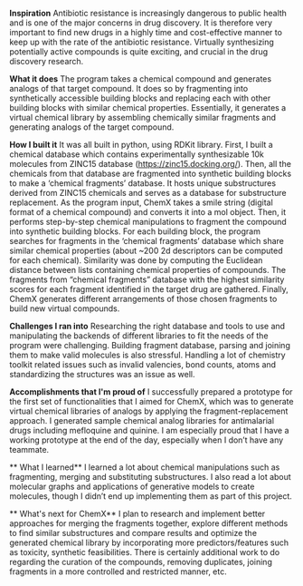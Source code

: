 ﻿**Inspiration**
Antibiotic resistance is increasingly dangerous to public health and is one of the major concerns in drug discovery. It is therefore very important to find new drugs in a highly time and cost-effective manner to keep up with the rate of the antibiotic resistance. Virtually synthesizing potentially active compounds is quite exciting, and crucial in the drug discovery research. 

**What it does**
The program takes a chemical compound and generates analogs of that target compound. It does so by fragmenting into synthetically accessible building blocks and replacing each with other building blocks with similar chemical properties. Essentially, it generates a virtual chemical library by assembling chemically similar fragments and generating analogs of the target compound.

**How I built it**
It was all built in python, using RDKit library.
First, I built a chemical database which contains experimentally synthesizable 10k molecules from ZINC15 database (https://zinc15.docking.org/). Then, all the chemicals from that database are fragmented into synthetic building blocks to make a ‘chemical fragments’ database. It hosts unique substructures derived from ZINC15 chemicals and serves as a database for substructure replacement.
As the program input, ChemX takes a smile string (digital format of a chemical compound) and converts it into a mol object. Then, it performs step-by-step chemical manipulations to fragment the compound into synthetic building blocks. For each building block, the program searches for fragments in the ‘chemical fragments’ database which share similar chemical properties (about ~200 2d descriptors can be computed for each chemical). Similarity was done by computing the Euclidean distance between lists containing chemical properties of compounds. The fragments from “chemical fragments” database with the highest similarity scores for each fragment identified in the target drug are gathered. Finally, ChemX generates different arrangements of those chosen fragments to build new virtual compounds.

**Challenges I ran into**
Researching the right database and tools to use and manipulating the backends of different libraries to fit the needs of the program were challenging. Building fragment database, parsing and joining them to make valid molecules is also stressful. Handling a lot of chemistry toolkit related issues such as invalid valencies, bond counts, atoms and standardizing the structures was an issue as well.

**Accomplishments that I'm proud of**
I successfully prepared a prototype for the first set of functionalities that I aimed for ChemX, which was to generate virtual chemical libraries of analogs by applying the fragment-replacement approach. I generated sample chemical analog libraries for antimalarial drugs including mefloquine and quinine.
I am especially proud that I have a working prototype at the end of the day, especially when I don’t have any teammate. 

** What I learned**
I learned a lot about chemical manipulations such as fragmenting, merging and substituting substructures. I also read a lot about molecular graphs and applications of generative models to create molecules, though I didn’t end up implementing them as part of this project.

** What's next for ChemX**
I plan to research and implement better approaches for merging the fragments together, explore different methods to find similar substructures and compare results and optimize the generated chemical library by incorporating more predictors/features such as toxicity, synthetic feasibilities. There is certainly additional work to do regarding the curation of the compounds, removing duplicates, joining fragments in a more controlled and restricted manner, etc. 
